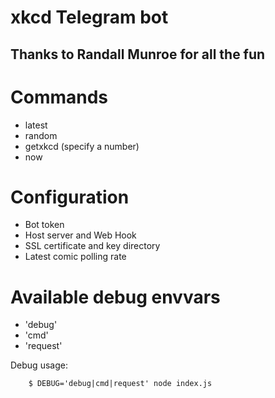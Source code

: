 # xkcd Telegram bot
## Thanks to Randall Munroe for all the fun

# Commands
- latest
- random
- getxkcd (specify a number)
- now

# Configuration
- Bot token
- Host server and Web Hook
- SSL certificate and key directory
- Latest comic polling rate

# Available debug envvars
- 'debug'
- 'cmd'
- 'request'

Debug usage:
        
        $ DEBUG='debug|cmd|request' node index.js